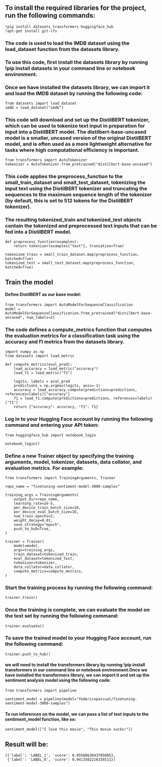 ## To install the required libraries for the project, run the following commands:

``` 
!pip install datasets transformers huggingface_hub
!apt-get install git-lfs 
```
### The code  is used to load the IMDB dataset using the load_dataset function from the datasets library.

### To use this code,  first install the datasets library by running !pip install datasets in your command line or notebook environment.

### Once we have installed the datasets library, we can import it and load the IMDB dataset by running the following code:

```
from datasets import load_dataset
imdb = load_dataset("imdb")
```
### This code will download and set up the DistilBERT tokenizer, which can be used to tokenize text input in preparation for input into a DistilBERT model. The distilbert-base-uncased model is a smaller, uncased version of the original DistilBERT model, and is often used as a more lightweight alternative for tasks where high computational efficiency is important.

```
from transformers import AutoTokenizer
tokenizer = AutoTokenizer.from_pretrained("distilbert-base-uncased")
```

### This code applies the preprocess_function to the small_train_dataset and small_test_dataset, tokenizing the input text using the DistilBERT tokenizer and truncating the sequences to the maximum sequence length of the tokenizer (by default, this is set to 512 tokens for the DistilBERT tokenizer).
### The resulting tokenized_train and tokenized_test objects contain the tokenized and preprocessed text inputs that can be fed into a DistilBERT model.

```
def preprocess_function(examples):
    return tokenizer(examples["text"], truncation=True)

tokenized_train = small_train_dataset.map(preprocess_function, batched=True)
tokenized_test = small_test_dataset.map(preprocess_function, batched=True)
```
## Train the model
#### Define DistilBERT as our base model:
```
from transformers import AutoModelForSequenceClassification
model = AutoModelForSequenceClassification.from_pretrained("distilbert-base-uncased", num_labels=2)
```
### The code  defines a compute_metrics function that computes the evaluation metrics for a classification task using the accuracy and f1 metrics from the datasets library.
```
import numpy as np
from datasets import load_metric

def compute_metrics(eval_pred):
    load_accuracy = load_metric("accuracy")
    load_f1 = load_metric("f1")
    
    logits, labels = eval_pred
    predictions = np.argmax(logits, axis=-1)
    accuracy = load_accuracy.compute(predictions=predictions, references=labels)["accuracy"]
    f1 = load_f1.compute(predictions=predictions, references=labels)["f1"]
    return {"accuracy": accuracy, "f1": f1}
```
### Log in to your Hugging Face account by running the following command and entering your API token:

```
from huggingface_hub import notebook_login

notebook_login()
```
### Define a new Trainer object by specifying the training arguments, model, tokenizer, datasets, data collator, and evaluation metrics. For example:
```
from transformers import TrainingArguments, Trainer

repo_name = "finetuning-sentiment-model-3000-samples"

training_args = TrainingArguments(
    output_dir=repo_name,
    learning_rate=2e-5,
    per_device_train_batch_size=16,
    per_device_eval_batch_size=16,
    num_train_epochs=2,
    weight_decay=0.01,
    save_strategy="epoch", 
    push_to_hub=True,
)

trainer = Trainer(
    model=model,
    args=training_args,
    train_dataset=tokenized_train,
    eval_dataset=tokenized_test,
    tokenizer=tokenizer,
    data_collator=data_collator,
    compute_metrics=compute_metrics,
)
```
### Start the training process by running the following command:
```
trainer.train()
```

### Once the training is complete, we can evaluate the model on the test set by running the following command:
```
trainer.evaluate()
```
### To save the trained model to your Hugging Face account, run the following command:
```
trainer.push_to_hub()
```
#### we will need to install the transformers library by running !pip install transformers in our command line or notebook environment.Once we have installed the transformers library, we can import it and set up the sentiment analysis model using the following code:

```
from transformers import pipeline

sentiment_model = pipeline(model="federicopascual/finetuning-sentiment-model-3000-samples")
```
#### To run inferences on the model, we can pass a list of text inputs to the sentiment_model function, like so:
```
sentiment_model(["I love this movie", "This movie sucks!"])
```
## Result will be:
```
[{'label': 'LABEL_1', 'score': 0.9558863043785095},
 {'label': 'LABEL_0', 'score': 0.9413502216339111}]
 ```



































